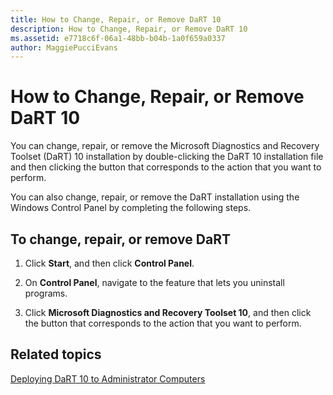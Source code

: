 ```yaml
---
title: How to Change, Repair, or Remove DaRT 10
description: How to Change, Repair, or Remove DaRT 10
ms.assetid: e7718c6f-06a1-48bb-b04b-1a0f659a0337
author: MaggiePucciEvans
---
```


# How to Change, Repair, or Remove DaRT 10


You can change, repair, or remove the Microsoft Diagnostics and Recovery Toolset (DaRT) 10 installation by double-clicking the DaRT 10 installation file and then clicking the button that corresponds to the action that you want to perform.

You can also change, repair, or remove the DaRT installation using the Windows Control Panel by completing the following steps.

## To change, repair, or remove DaRT


1.  Click **Start**, and then click **Control Panel**.

2.  On **Control Panel**, navigate to the feature that lets you uninstall programs.

3.  Click **Microsoft Diagnostics and Recovery Toolset 10**, and then click the button that corresponds to the action that you want to perform.

## Related topics


[Deploying DaRT 10 to Administrator Computers](deploying-dart-10-to-administrator-computers.md)

 

 





